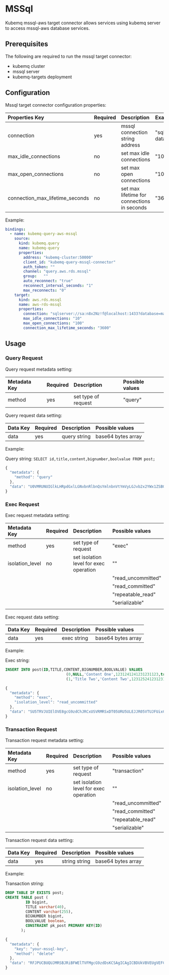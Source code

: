 # MSSql

Kubemq mssql-aws target connector allows services using kubemq server to access mssql-aws database services.

## Prerequisites

The following are required to run the mssql target connector:

* kubemq cluster
* mssql server
* kubemq-targets deployment

## Configuration

Mssql target connector configuration properties:

| Properties Key | Required | Description | Example |
| :--- | :--- | :--- | :--- |
| connection | yes | mssql connection string address | "sqlserver://sa:n8x2Nz!f@localhost:1433?database=master" |
| max\_idle\_connections | no | set max idle connections | "10" |
| max\_open\_connections | no | set max open connections | "100" |
| connection\_max\_lifetime\_seconds | no | set max lifetime for connections in seconds | "3600" |

Example:

```yaml
bindings:
  - name: kubemq-query-aws-mssql
    source:
      kind: kubemq.query
      name: kubemq-query
      properties:
        address: "kubemq-cluster:50000"
        client_id: "kubemq-query-mssql-connector"
        auth_token: ""
        channel: "query.aws.rds.mssql"
        group:   ""
        auto_reconnect: "true"
        reconnect_interval_seconds: "1"
        max_reconnects: "0"
    target:
      kind: aws.rds.mssql
      name: aws-rds-mssql
      properties:
        connection: "sqlserver://sa:n8x2Nz!f@localhost:1433?database=master"
        max_idle_connections: "10"
        max_open_connections: "100"
        connection_max_lifetime_seconds: "3600"
```

## Usage

### Query Request

Query request metadata setting:

| Metadata Key | Required | Description | Possible values |
| :--- | :--- | :--- | :--- |
| method | yes | set type of request | "query" |

Query request data setting:

| Data Key | Required | Description | Possible values |
| :--- | :--- | :--- | :--- |
| data | yes | query string | base64 bytes array |

Example:

Query string: `SELECT id,title,content,bignumber,boolvalue FROM post;`

```javascript
{
  "metadata": {
    "method": "query"
  },
  "data": "U0VMRUNUIGlkLHRpdGxlLGNvbnRlbnQsYmlnbnVtYmVyLGJvb2x2YWx1ZSBGUk9NIHBvc3Q7"
}
```

### Exec Request

Exec request metadata setting:

| Metadata Key | Required | Description | Possible values |
| :--- | :--- | :--- | :--- |
| method | yes | set type of request | "exec" |
| isolation\_level | no | set isolation level for exec operation | "" |
|  |  |  | "read\_uncommitted" |
|  |  |  | "read\_committed" |
|  |  |  | "repeatable\_read" |
|  |  |  | "serializable" |
|  |  |  |  |

Exec request data setting:

| Data Key | Required | Description | Possible values |
| :--- | :--- | :--- | :--- |
| data | yes | exec string | base64 bytes array |

Example:

Exec string:

```sql
INSERT INTO post(ID,TITLE,CONTENT,BIGNUMBER,BOOLVALUE) VALUES
                           (0,NULL,'Content One',1231241241231231123,true),
                           (1,'Title Two','Content Two',123125241231231123,false);
```

```javascript
{
  "metadata": {
    "method": "exec",
    "isolation_level": "read_uncommitted"
  },
  "data": "SU5TRVJUIElOVE8gcG9zdChJRCxUSVRMRSxDT05URU5ULEJJR05VTUJFUixCT09MVkFMVUUpIFZBTFVFUwoJICAgICAgICAgICAgICAgICAgICAgICAoMCxOVUxMLCdDb250ZW50IE9uZScsMTIzMTI0MTI0MTIzMTIzMTEyMyx0cnVlKSwKCSAgICAgICAgICAgICAgICAgICAgICAgKDEsJ1RpdGxlIFR3bycsJ0NvbnRlbnQgVHdvJywxMjMxMjUyNDEyMzEyMzExMjMsZmFsc2UpOw==" 
}
```

### Transaction Request

Transaction request metadata setting:

| Metadata Key | Required | Description | Possible values |
| :--- | :--- | :--- | :--- |
| method | yes | set type of request | "transaction" |
| isolation\_level | no | set isolation level for exec operation | "" |
|  |  |  | "read\_uncommitted" |
|  |  |  | "read\_committed" |
|  |  |  | "repeatable\_read" |
|  |  |  | "serializable" |

Transaction request data setting:

| Data Key | Required | Description | Possible values |
| :--- | :--- | :--- | :--- |
| data | yes | string string | base64 bytes array |

Example:

Transaction string:

```sql
DROP TABLE IF EXISTS post;
CREATE TABLE post (
         ID bigint,
         TITLE varchar(40),
         CONTENT varchar(255),
         BIGNUMBER bigint,
         BOOLVALUE boolean,
         CONSTRAINT pk_post PRIMARY KEY(ID)
       );
```

```javascript
{
  "metadata": {
    "key": "your-mssql-key",
    "method": "delete"
  },
  "data": "RFJPUCBUQUJMRSBJRiBFWElTVFMgcG9zdDsKCSAgICAgICBDUkVBVEUgVEFCTEUgcG9zdCAoCgkgICAgICAgICBJRCBiaWdpbnQsCgkgICAgICAgICBUSVRMRSB2YXJjaGFyKDQwKSwKCSAgICAgICAgIENPTlRFTlQgdmFyY2hhcigyNTUpLAoJCQkgQklHTlVNQkVSIGJpZ2ludCwKCQkJIEJPT0xWQUxVRSBib29sZWFuLAoJICAgICAgICAgQ09OU1RSQUlOVCBwa19wb3N0IFBSSU1BUlkgS0VZKElEKQoJICAgICAgICk7"
}
```

